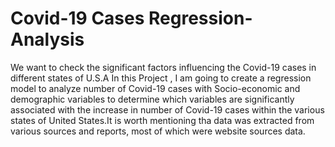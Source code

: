 # Covid-19 Cases Regression-Analysis
We want to check the significant factors influencing the Covid-19 cases in different states of U.S.A
In this Project , I am going to create a regression model to analyze number of Covid-19 cases with Socio-economic and 
demographic variables to determine which variables are significantly associated with the increase in number of Covid-19 cases 
within the various states of United States.It is worth mentioning tha data was extracted from various sources and reports, 
most of which were website sources data.
